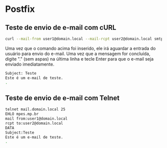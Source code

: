 # Postfix

## Teste de envio de e-mail com cURL

```bash
curl --mail-from user1@domain.local --mail-rcpt user2@domain.local smtp://mail.domain.local
```

Uma vez que o comando acima foi inserido, ele irá aguardar a entrada do usuário para envio do e-mail. Uma vez que a mensagem for concluída, digite "." (sem aspas) na última linha e tecle Enter para que o e-mail seja enviado imediatamente.

```bash
Subject: Teste
Este é um e-mail de teste.
.
```

## Teste de envio de e-mail com Telnet

```bash
telnet mail.domain.local 25
EHLO mpes.mp.br
mail from:user1@domain.local
rcpt to:user2@domain.local
DATA
Subject:Teste
Este é um e-mail de teste.
.
```
